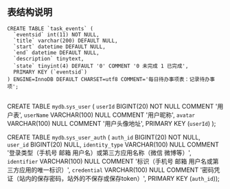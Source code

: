 


## 表结构说明

```
CREATE TABLE `task_events` (
  `eventsid` int(11) NOT NULL,
  `title` varchar(200) DEFAULT NULL,
  `start` datetime DEFAULT NULL,
  `end` datetime DEFAULT NULL,
  `description` tinytext,
  `state` tinyint(4) DEFAULT '0' COMMENT '0 未完成 1 已完成',
  PRIMARY KEY (`eventsid`)
) ENGINE=InnoDB DEFAULT CHARSET=utf8 COMMENT='每日待办事项表：记录待办事项';


``` 

CREATE TABLE `mydb`.`sys_user` (
  `userId` BIGINT(20) NOT NULL COMMENT '用户表',
  `userName` VARCHAR(100) NULL COMMENT '用户昵称',
  `avatar` VARCHAR(100) NULL COMMENT '用户头像地址',
  PRIMARY KEY (`userId`)
  );
  
CREATE TABLE `mydb`.`sys_user_auth` (
  `auth_id` BIGINT(20) NOT NULL,
  `user_id` BIGINT(20) NULL,
  `identity_type` VARCHAR(100) NULL COMMENT '登录类型（手机号 邮箱 用户名）或第三方应用名称（微信 微博等）',
  `identifier` VARCHAR(100) NULL COMMENT '标识（手机号 邮箱 用户名或第三方应用的唯一标识）',
  `credential` VARCHAR(100) NULL COMMENT '密码凭证（站内的保存密码，站外的不保存或保存token）',
  PRIMARY KEY (`auth_id`));


